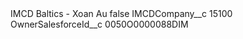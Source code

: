 <?xml version="1.0" encoding="UTF-8"?>
<CustomMetadata xmlns="http://soap.sforce.com/2006/04/metadata" xmlns:xsi="http://www.w3.org/2001/XMLSchema-instance" xmlns:xsd="http://www.w3.org/2001/XMLSchema">
    <label>IMCD Baltics - Xoan Au</label>
    <protected>false</protected>
    <values>
        <field>IMCDCompany__c</field>
        <value xsi:type="xsd:string">15100</value>
    </values>
    <values>
        <field>OwnerSalesforceId__c</field>
        <value xsi:type="xsd:string">0050O0000088DIM</value>
    </values>
</CustomMetadata>
